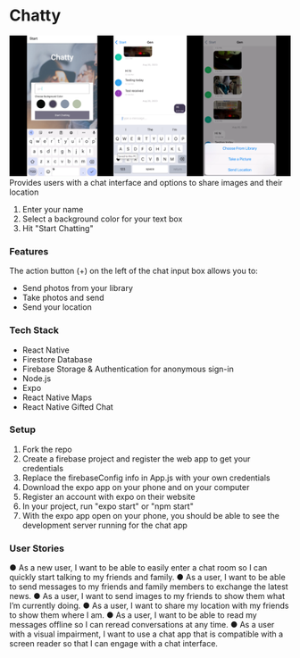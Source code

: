 # Chatty

![Chatty mobile snippet](assets/Chatty.png)
Provides users with a chat interface and options to share images and their location

1. Enter your name
2. Select a background color for your text box
3. Hit "Start Chatting"

### Features

The action button (+) on the left of the chat input box allows you to:

- Send photos from your library
- Take photos and send
- Send your location

### Tech Stack

- React Native
- Firestore Database
- Firebase Storage & Authentication for anonymous sign-in
- Node.js
- Expo
- React Native Maps
- React Native Gifted Chat

### Setup

1. Fork the repo
2. Create a firebase project and register the web app to get your credentials
3. Replace the firebaseConfig info in App.js with your own credentials
4. Download the expo app on your phone and on your computer
5. Register an account with expo on their website
6. In your project, run "expo start" or "npm start"
7. With the expo app open on your phone, you should be able to see the development server running for the chat app

### User Stories

● As a new user, I want to be able to easily enter a chat room so I can quickly start talking to my
friends and family.
● As a user, I want to be able to send messages to my friends and family members to exchange
the latest news.
● As a user, I want to send images to my friends to show them what I’m currently doing.
● As a user, I want to share my location with my friends to show them where I am.
● As a user, I want to be able to read my messages offline so I can reread conversations at any
time.
● As a user with a visual impairment, I want to use a chat app that is compatible with a screen
reader so that I can engage with a chat interface.
